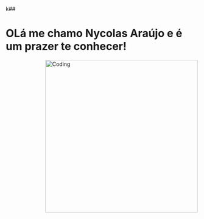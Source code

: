 k## <h1>OLá me chamo Nycolas Araújo e é um prazer te conhecer!</h1>
<div aligh="center">
<div>
    <img align="right" alt="Coding" width="400" src="add your link 
  here">
</div>
